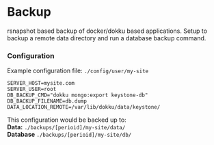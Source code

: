 # Backup

rsnapshot based backup of docker/dokku based applications. Setup to backup a remote data directory and run a database backup command.

### Configuration

Example configuration file: ```./config/user/my-site```

```
SERVER_HOST=mysite.com
SERVER_USER=root
DB_BACKUP_CMD="dokku mongo:export keystone-db"
DB_BACKUP_FILENAME=db.dump
DATA_LOCATION_REMOTE=/var/lib/dokku/data/keystone/
```

This configuration would be backed up to:  
**Data:** ```./backups/[perioid]/my-site/data/```  
**Database** ```./backups/[perioid]/my-site/db/```
